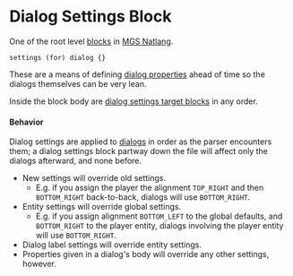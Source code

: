 # Dialog Settings Block

One of the root level [blocks](mgs/block) in [MGS Natlang](mgs/mgs_natlang).

```mgs
settings (for) dialog {}
```

These are a means of defining [dialog properties](dialogs/dialog_properties) ahead of time so the dialogs themselves can be very lean.

Inside the block body are [dialog settings target blocks](mgs/dialog_settings_target_block) in any order.

#### Behavior

Dialog settings are applied to [dialogs](dialogs) in order as the parser encounters them; a dialog settings block partway down the file will affect only the dialogs afterward, and none before.

- New settings will override old settings.
	- E.g. if you assign the player the alignment `TOP_RIGHT` and then `BOTTOM_RIGHT` back-to-back, dialogs will use `BOTTOM_RIGHT`.
- Entity settings will override global settings.
	- E.g. if you assign alignment `BOTTOM_LEFT` to the global defaults, and `BOTTOM_RIGHT` to the player entity, dialogs involving the player entity will use `BOTTOM_RIGHT`.
- Dialog label settings will override entity settings.
- Properties given in a dialog's body will override any other settings, however.
